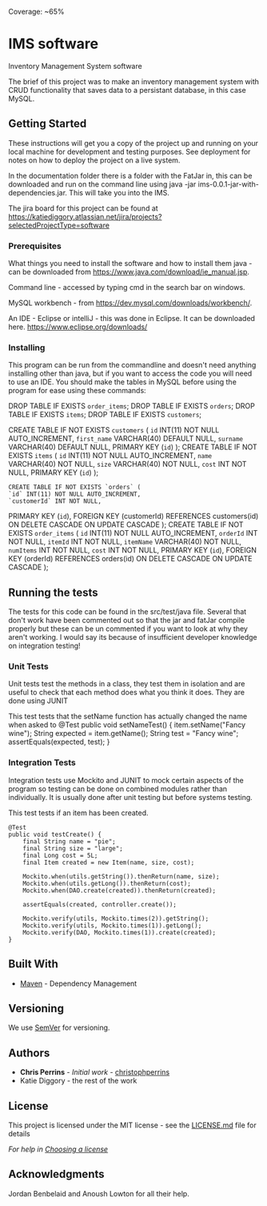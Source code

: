 Coverage: ~65%
# IMS software
Inventory Management System software

The brief of this project was to make an inventory management system with CRUD functionality that saves data to a persistant database, in this case MySQL. 

## Getting Started

These instructions will get you a copy of the project up and running on your local machine for development and testing purposes. See deployment for notes on how to deploy the project on a live system.

In the documentation folder there is a folder with the FatJar in, this can be downloaded and run on the command line using java -jar ims-0.0.1-jar-with-dependencies.jar.
This will take you into the IMS. 

The jira board for this project can be found at https://katiediggory.atlassian.net/jira/projects?selectedProjectType=software

### Prerequisites

What things you need to install the software and how to install them
java - can be downloaded from https://www.java.com/download/ie_manual.jsp. 

Command line - accessed by typing cmd in the search bar on windows. 

MySQL workbench - from https://dev.mysql.com/downloads/workbench/.

An IDE - Eclipse or intelliJ - this was done in Eclipse. It can be downloaded here. https://www.eclipse.org/downloads/

### Installing

This program can be run from the commandline and doesn't need anything installing other than java, but if you want to access the code you will need to use an IDE. 
You should make the tables in MySQL before using the program for ease using these commands:

DROP TABLE IF EXISTS `order_items`;
 DROP TABLE IF EXISTS `orders`; 
 DROP TABLE IF EXISTS `items`;
DROP TABLE IF EXISTS `customers`;

CREATE TABLE IF NOT EXISTS `customers` (
    `id` INT(11) NOT NULL AUTO_INCREMENT,
    `first_name` VARCHAR(40) DEFAULT NULL,
    `surname` VARCHAR(40) DEFAULT NULL,
    PRIMARY KEY (`id`)
);
CREATE TABLE IF NOT EXISTS `items` (
	`id` INT(11) NOT NULL AUTO_INCREMENT,
    `name` VARCHAR(40) NOT NULL,
    `size` VARCHAR(40)  NOT NULL,
    `cost` INT  NOT NULL,
    PRIMARY KEY (`id`)
    );
    
    CREATE TABLE IF NOT EXISTS `orders` (
	`id` INT(11) NOT NULL AUTO_INCREMENT,
    `customerId` INT NOT NULL,
  PRIMARY KEY (`id`),
  FOREIGN KEY (customerId) REFERENCES customers(id) 
  ON DELETE CASCADE
  ON UPDATE CASCADE
);
CREATE TABLE IF NOT EXISTS `order_items` (
	`id` INT(11) NOT NULL AUTO_INCREMENT,
    `orderId` INT NOT NULL,
    `itemId` INT NOT NULL,
    `itemName` VARCHAR(40) NOT NULL,
    `numItems` INT NOT NULL,
    `cost` INT NOT NULL,
  PRIMARY KEY (`id`),
  FOREIGN KEY (orderId) REFERENCES orders(id)
  ON DELETE CASCADE
  ON UPDATE CASCADE
);


## Running the tests

The tests for this code can be found in the src/test/java file. Several that don't work have been commented out so that the jar and fatJar compile properly but these can be un commented if you want to look at why they aren't working. I would say its because of insufficient developer knowledge on integration testing!

### Unit Tests 

Unit tests test the methods in a class, they test them in isolation and are useful to check that each method does what you think it does. They are done using JUNIT

This test tests that the setName function has actually changed the name when asked to
@Test
	public void setNameTest() {
		item.setName("Fancy wine");
		String expected = item.getName();
		String test = "Fancy wine";
		assertEquals(expected, test);
	}


### Integration Tests 
Integration tests use Mockito and JUNIT to mock certain aspects of the program so testing can be done on combined modules rather than individually. It is usually done after unit testing but before systems testing. 

This test tests if an item has been created.

	@Test
	public void testCreate() { 
		final String name = "pie";
		final String size = "large";
		final Long cost = 5L;
		final Item created = new Item(name, size, cost);

		Mockito.when(utils.getString()).thenReturn(name, size);
		Mockito.when(utils.getLong()).thenReturn(cost);
		Mockito.when(DAO.create(created)).thenReturn(created);

		assertEquals(created, controller.create());

		Mockito.verify(utils, Mockito.times(2)).getString();
		Mockito.verify(utils, Mockito.times(1)).getLong();
		Mockito.verify(DAO, Mockito.times(1)).create(created);
	}


## Built With

* [Maven](https://maven.apache.org/) - Dependency Management

## Versioning

We use [SemVer](http://semver.org/) for versioning.

## Authors

* **Chris Perrins** - *Initial work* - [christophperrins](https://github.com/christophperrins)
* Katie Diggory - the rest of the work

## License

This project is licensed under the MIT license - see the [LICENSE.md](LICENSE.md) file for details 

*For help in [Choosing a license](https://choosealicense.com/)*

## Acknowledgments

Jordan Benbelaid and Anoush Lowton for all their help. 
